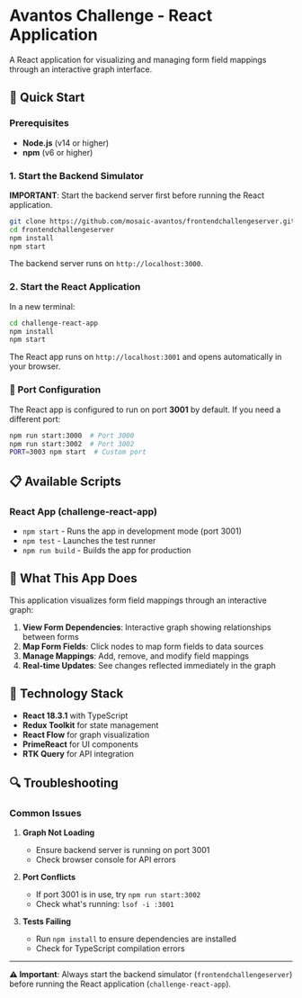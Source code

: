 # Avantos Challenge - React Application

A React application for visualizing and managing form field mappings through an interactive graph interface.

## 🚀 Quick Start

### Prerequisites
- **Node.js** (v14 or higher)
- **npm** (v6 or higher)

### 1. Start the Backend Simulator

**IMPORTANT**: Start the backend server first before running the React application.

```bash
git clone https://github.com/mosaic-avantos/frontendchallengeserver.git
cd frontendchallengeserver
npm install
npm start
```

The backend server runs on `http://localhost:3000`.

### 2. Start the React Application

In a new terminal:

```bash
cd challenge-react-app
npm install
npm start
```

The React app runs on `http://localhost:3001` and opens automatically in your browser.

### 🔧 Port Configuration

The React app is configured to run on port **3001** by default. If you need a different port:

```bash
npm run start:3000  # Port 3000
npm run start:3002  # Port 3002
PORT=3003 npm start  # Custom port
```

## 📋 Available Scripts

### React App (challenge-react-app)
- `npm start` - Runs the app in development mode (port 3001)
- `npm test` - Launches the test runner
- `npm run build` - Builds the app for production

## 🎯 What This App Does

This application visualizes form field mappings through an interactive graph:

1. **View Form Dependencies**: Interactive graph showing relationships between forms
2. **Map Form Fields**: Click nodes to map form fields to data sources
3. **Manage Mappings**: Add, remove, and modify field mappings
4. **Real-time Updates**: See changes reflected immediately in the graph

## 🔧 Technology Stack

- **React 18.3.1** with TypeScript
- **Redux Toolkit** for state management
- **React Flow** for graph visualization
- **PrimeReact** for UI components
- **RTK Query** for API integration

## 🔍 Troubleshooting

### Common Issues

1. **Graph Not Loading**
   - Ensure backend server is running on port 3001
   - Check browser console for API errors

2. **Port Conflicts**
   - If port 3001 is in use, try `npm run start:3002`
   - Check what's running: `lsof -i :3001`

3. **Tests Failing**
   - Run `npm install` to ensure dependencies are installed
   - Check for TypeScript compilation errors

---

**⚠️ Important**: Always start the backend simulator (`frontendchallengeserver`) before running the React application (`challenge-react-app`).
